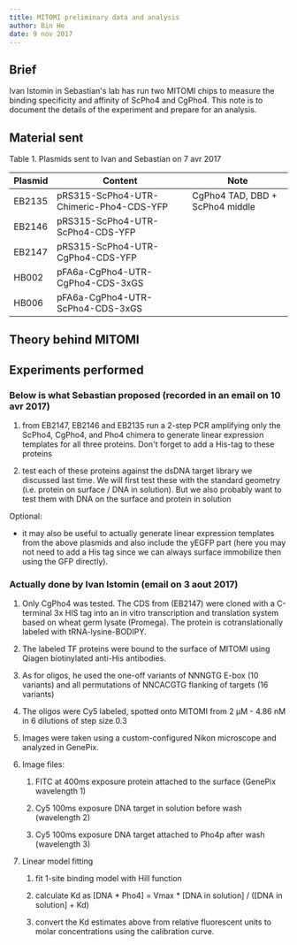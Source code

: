 ```yaml
---
title: MITOMI preliminary data and analysis
author: Bin He
date: 9 nov 2017
---
```



## Brief

Ivan Istomin in Sebastian's lab has run two MITOMI chips to measure the binding specificity and affinity of ScPho4 and CgPho4. This note is to document the details of the experiment and prepare for an analysis.

## Material sent

Table 1. Plasmids sent to Ivan and Sebastian on 7 avr 2017

| Plasmid | Content | Note |
|---------|---------|------|
| EB2135  | pRS315-ScPho4-UTR-Chimeric-Pho4-CDS-YFP | CgPho4 TAD, DBD + ScPho4 middle |
| EB2146  | pRS315-ScPho4-UTR-ScPho4-CDS-YFP | |
| EB2147  | pRS315-ScPho4-UTR-CgPho4-CDS-YFP | |
| HB002   | pFA6a-CgPho4-UTR-CgPho4-CDS-3xGS | |
| HB006   | pFA6a-CgPho4-UTR-ScPho4-CDS-3xGS | |

## Theory behind MITOMI

## Experiments performed

### Below is what Sebastian proposed (recorded in an email on 10 avr 2017)

1. from EB2147, EB2146 and EB2135 run a 2-step PCR amplifying only the ScPho4, CgPho4, and Pho4 chimera to generate linear expression templates for all three proteins. Don't forget to add a His-tag to these proteins

2. test each of these proteins against the dsDNA target library we discussed last time. We will first test these with the standard geometry (i.e. protein on surface / DNA in solution). But we also probably want to test them with DNA on the surface and protein in solution

Optional:
- it may also be useful to actually generate linear expression templates from the above plasmids and also include the yEGFP part (here you may not need to add a His tag since we can always surface immobilize then using the GFP directly).

### Actually done by Ivan Istomin (email on 3 aout 2017)

1. Only CgPho4 was tested. The CDS from (EB2147) were cloned with a C-terminal 3x HIS tag into an in vitro transcription and translation system based on wheat germ lysate (Promega). The protein is cotranslationally labeled with tRNA-lysine-BODIPY.

2. The labeled TF proteins were bound to the surface of MITOMI using Qiagen biotinylated anti-His antibodies.

3. As for oligos, he used the one-off variants of NNNGTG E-box (10 variants) and all permutations of NNCACGTG flanking of targets (16 variants)

4. The oligos were Cy5 labeled, spotted onto MITOMI from 2 µM - 4.86 nM in 6 dilutions of step size 0.3

5. Images were taken using a custom-configured Nikon microscope and analyzed in GenePix.

6. Image files:

    1. FITC at 400ms exposure protein attached to the surface (GenePix wavelength 1)

    2. Cy5 100ms exposure DNA target in solution before wash (wavelength 2)

    3. Cy5 100ms exposure DNA target attached to Pho4p after wash (wavelength 3)

7. Linear model fitting

    1. fit 1-site binding model with Hill function

    2. calculate Kd as [DNA * Pho4] = Vmax * [DNA in solution] / ([DNA in solution] + Kd)

    3. convert the Kd estimates above from relative fluorescent units to molar concentrations using the calibration curve.

